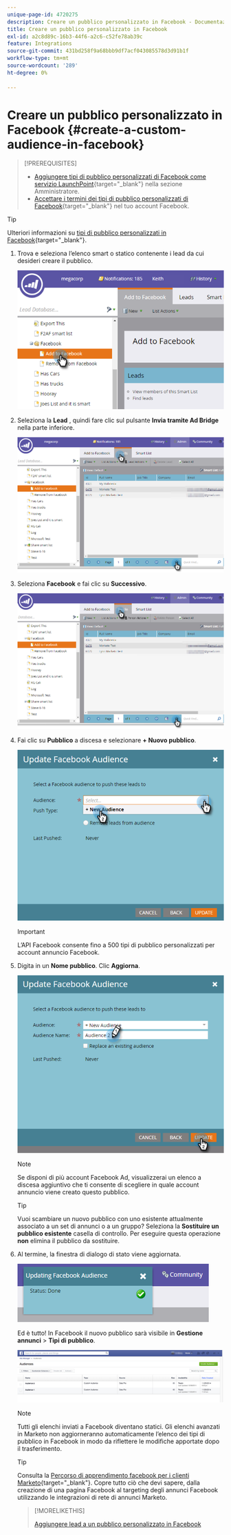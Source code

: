 ```yaml
---
unique-page-id: 4720275
description: Creare un pubblico personalizzato in Facebook - Documentazione di Marketo - Documentazione del prodotto
title: Creare un pubblico personalizzato in Facebook
exl-id: a2c8d89c-16b3-44f6-a2c6-c52fe78ab39c
feature: Integrations
source-git-commit: 431bd258f9a68bbb9df7acf043085578d3d91b1f
workflow-type: tm+mt
source-wordcount: '289'
ht-degree: 0%

---
```


# Creare un pubblico personalizzato in Facebook {#create-a-custom-audience-in-facebook}

>[!PREREQUISITES]
>
>* [Aggiungere tipi di pubblico personalizzati di Facebook come servizio LaunchPoint](/help/marketo/product-docs/demand-generation/ad-network-integrations/add-facebook-custom-audiences-as-a-launchpoint-service.md){target="_blank"} nella sezione Amministratore.
>* [Accettare i termini dei tipi di pubblico personalizzati di Facebook](https://www.facebook.com/ads/manage/customaudiences/tos.php){target="_blank"} nel tuo account Facebook.

>[!TIP]
>
>Ulteriori informazioni su [tipi di pubblico personalizzati in Facebook](https://www.facebook.com/help/341425252616329){target="_blank"}.

1. Trova e seleziona l’elenco smart o statico contenente i lead da cui desideri creare il pubblico.

   ![](assets/create-a-custom-audience-in-facebook-1.png)

1. Seleziona la **Lead** , quindi fare clic sul pulsante **Invia tramite Ad Bridge** nella parte inferiore.

   ![](assets/create-a-custom-audience-in-facebook-2.png)

1. Seleziona **Facebook** e fai clic su **Successivo**.

   ![](assets/create-a-custom-audience-in-facebook-3.png)

1. Fai clic su **Pubblico** a discesa e selezionare **+ Nuovo pubblico**.

   ![](assets/create-a-custom-audience-in-facebook-4.png)

   >[!IMPORTANT]
   >
   >L’API Facebook consente fino a 500 tipi di pubblico personalizzati per account annuncio Facebook.

1. Digita in un **Nome pubblico**. Clic **Aggiorna**.

   ![](assets/create-a-custom-audience-in-facebook-5.png)

   >[!NOTE]
   >
   >Se disponi di più account Facebook Ad, visualizzerai un elenco a discesa aggiuntivo che ti consente di scegliere in quale account annuncio viene creato questo pubblico.

   >[!TIP]
   >
   >Vuoi scambiare un nuovo pubblico con uno esistente attualmente associato a un set di annunci o a un gruppo? Seleziona la **Sostituire un pubblico esistente** casella di controllo. Per eseguire questa operazione **non** elimina il pubblico da sostituire.

1. Al termine, la finestra di dialogo di stato viene aggiornata.

   ![](assets/create-a-custom-audience-in-facebook-6.png)

   Ed è tutto! In Facebook il nuovo pubblico sarà visibile in **Gestione annunci** > **Tipi di pubblico**.

   ![](assets/create-a-custom-audience-in-facebook-7.png)

   >[!NOTE]
   >
   >Tutti gli elenchi inviati a Facebook diventano statici. Gli elenchi avanzati in Marketo non aggiorneranno automaticamente l’elenco dei tipi di pubblico in Facebook in modo da riflettere le modifiche apportate dopo il trasferimento.

   >[!TIP]
   >
   >Consulta la [Percorso di apprendimento facebook per i clienti Marketo](https://facebook.exceedlms.com/student/enrollments/create_enrollment_from_token/BF9TqSaCvM73PP4ScjhCm4fi){target="_blank"}. Copre tutto ciò che devi sapere, dalla creazione di una pagina Facebook al targeting degli annunci Facebook utilizzando le integrazioni di rete di annunci Marketo.

   >[!MORELIKETHIS]
   >
   >[Aggiungere lead a un pubblico personalizzato in Facebook](/help/marketo/product-docs/demand-generation/facebook/add-leads-to-a-custom-audience-in-facebook.md)
